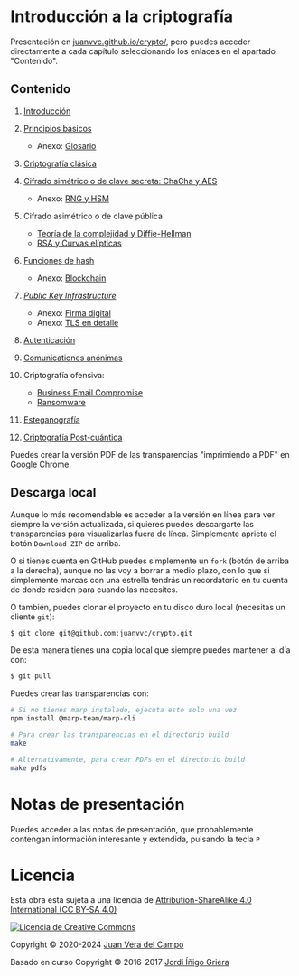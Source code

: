 # Introducción a la criptografía

Presentación en
[juanvvc.github.io/crypto/](https://juanvvc.github.io/crypto/index.html),
pero puedes acceder directamente a cada capítulo seleccionando los enlaces en
el apartado "Contenido".

## Contenido

1. [Introducción](https://juanvvc.github.io/crypto/index.html)
1. [Principios básicos](https://juanvvc.github.io/crypto/01-conceptos.html)
    - Anexo: [Glosario](https://juanvvc.github.io/crypto/A1-glosario.html) 
1. [Criptografía clásica](https://juanvvc.github.io/crypto/02-historia.html)
1. [Cifrado simétrico o de clave secreta: ChaCha y AES](https://juanvvc.github.io/crypto/03-simetrica.html)
    - Anexo: [RNG y HSM](https://juanvvc.github.io/crypto/A2-rng.html)
1. Cifrado asimétrico o de clave pública
    - [Teoría de la complejidad y Diffie-Hellman](https://juanvvc.github.io/crypto/04-complejidad.html)
    - [RSA y Curvas elípticas](https://juanvvc.github.io/crypto/05-asimetrica.html)
1. [Funciones de hash](https://juanvvc.github.io/crypto/06-hashes.html)
	- Anexo: [Blockchain](https://juanvvc.github.io/crypto/A3-blockchain.html)
1. [*Public Key Infrastructure*](https://juanvvc.github.io/crypto/07-pki.html)
	- Anexo: [Firma digital](https://juanvvc.github.io/crypto/A4-firmadigital.html)
    - Anexo: [TLS en detalle](https://juanvvc.github.io/crypto/A2-protocolos.html)
1. [Autenticación](https://juanvvc.github.io/crypto/11-autenticacion.html)
    
1. [Comunicationes anónimas](https://juanvvc.github.io/crypto/12-anonimato.html)
1. Criptografía ofensiva:
    - [Business Email Compromise](https://juanvvc.github.io/crypto/08-ransomware.html)
    - [Ransomware](https://juanvvc.github.io/crypto/08-ransomware.html)
1. [Esteganografía](https://juanvvc.github.io/crypto/09-esteganografia.html)
1. [Criptografía Post-cuántica](https://juanvvc.github.io/crypto/10-postcuantica.html)

Puedes crear la versión PDF de las transparencias "imprimiendo a PDF" en Google Chrome.

## Descarga local

Aunque lo más recomendable es acceder a la versión en línea para ver siempre la
versión actualizada, si quieres puedes descargarte las transparencias para
visualizarlas fuera de línea. Simplemente aprieta el botón `Download ZIP` de
arriba.

O si tienes cuenta en GitHub puedes simplemente un `fork` (botón de arriba a la
derecha), aunque no las voy a borrar a medio plazo, con lo que si simplemente
marcas con una estrella tendrás un recordatorio en tu cuenta de donde residen
para cuando las necesites.

O también, puedes clonar el proyecto en tu disco duro local (necesitas un
cliente `git`):

```bash
$ git clone git@github.com:juanvvc/crypto.git
```

De esta manera tienes una copia local que siempre puedes mantener al día con:

```bash
$ git pull
```

Puedes crear las transparencias con:
 
```bash
# Si no tienes marp instalado, ejecuta esto solo una vez
npm install @marp-team/marp-cli

# Para crear las transparencias en el directorio build
make

# Alternativamente, para crear PDFs en el directorio build
make pdfs
```

# Notas de presentación

Puedes acceder a las notas de presentación, que probablemente contengan
información interesante y extendida, pulsando la tecla `P`

# Licencia

Esta obra esta sujeta a una licencia de [Attribution-ShareAlike 4.0
International (CC BY-SA 4.0) ](https://creativecommons.org/licenses/by-sa/4.0/)

[![Licencia de Creative
Commons](https://licensebuttons.net/l/by-sa/3.0/88x31.png)](https://creativecommons.org/licenses/by-sa/4.0/)

Copyright © 2020-2024 [Juan Vera del Campo](https://github.com/juanvvc)

Basado en curso Copyright © 2016-2017 [Jordi Íñigo Griera](https://github.com/jig/crypto)


